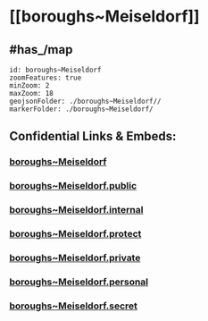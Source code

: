 # [[boroughs~Meiseldorf]] 



## #has_/map  



```leaflet
id: boroughs~Meiseldorf
zoomFeatures: true 
minZoom: 2 
maxZoom: 18
geojsonFolder: ./boroughs~Meiseldorf//
markerFolder: ./boroughs~Meiseldorf/
```


## Confidential Links & Embeds: 

### [boroughs~Meiseldorf](/_Standards/Earth/Continent/Europe/Europe~Central/Austria/Austrias_States/Niederösterreich/counties~NÖ/Horn/cities~Horn/Meiseldorf/boroughs~Meiseldorf.md) 

### [boroughs~Meiseldorf.public](/_public/Earth/Continent/Europe/Europe~Central/Austria/Austrias_States/Niederösterreich/counties~NÖ/Horn/cities~Horn/Meiseldorf/boroughs~Meiseldorf.public.md) 

### [boroughs~Meiseldorf.internal](/_internal/Earth/Continent/Europe/Europe~Central/Austria/Austrias_States/Niederösterreich/counties~NÖ/Horn/cities~Horn/Meiseldorf/boroughs~Meiseldorf.internal.md) 

### [boroughs~Meiseldorf.protect](/_protect/Earth/Continent/Europe/Europe~Central/Austria/Austrias_States/Niederösterreich/counties~NÖ/Horn/cities~Horn/Meiseldorf/boroughs~Meiseldorf.protect.md) 

### [boroughs~Meiseldorf.private](/_private/Earth/Continent/Europe/Europe~Central/Austria/Austrias_States/Niederösterreich/counties~NÖ/Horn/cities~Horn/Meiseldorf/boroughs~Meiseldorf.private.md) 

### [boroughs~Meiseldorf.personal](/_personal/Earth/Continent/Europe/Europe~Central/Austria/Austrias_States/Niederösterreich/counties~NÖ/Horn/cities~Horn/Meiseldorf/boroughs~Meiseldorf.personal.md) 

### [boroughs~Meiseldorf.secret](/_secret/Earth/Continent/Europe/Europe~Central/Austria/Austrias_States/Niederösterreich/counties~NÖ/Horn/cities~Horn/Meiseldorf/boroughs~Meiseldorf.secret.md)

